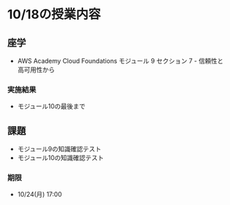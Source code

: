 # 10/18の授業内容
## 座学
* AWS Academy Cloud Foundations モジュール 9 セクション 7 - 信頼性と高可用性から

### 実施結果
* モジュール10の最後まで

## 課題
* モジュール9の知識確認テスト
* モジュール10の知識確認テスト

### 期限
* 10/24(月) 17:00
